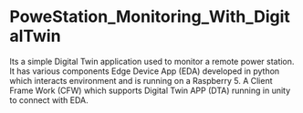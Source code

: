 # PoweStation_Monitoring_With_DigitalTwin
Its a simple Digital Twin application used to monitor a remote power station. It has various components Edge Device App (EDA) developed in python which interacts environment and is running on a Raspberry 5. A Client Frame Work (CFW) which supports Digital Twin APP (DTA) running in unity to connect with EDA.
